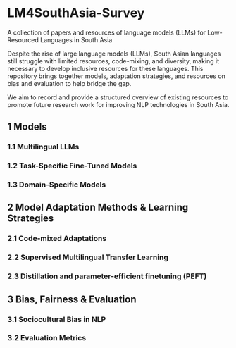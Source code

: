 # LM4SouthAsia-Survey
A collection of papers and resources of language models (LLMs) for Low-Resourced Languages in South Asia

Despite the rise of large language models (LLMs), South Asian languages still struggle with limited resources, code-mixing, and diversity, making it necessary to develop inclusive resources for these languages. This repository brings together models, adaptation strategies, and resources on bias and evaluation to help bridge the gap. 

We aim to record and provide a structured overview of existing resources to promote future research work for improving NLP technologies in South Asia.  

## 1 Models

### 1.1 Multilingual LLMs
### 1.2 Task-Specific Fine-Tuned Models
### 1.3 Domain-Specific Models

## 2 Model Adaptation Methods & Learning Strategies

### 2.1 Code-mixed Adaptations
### 2.2 Supervised Multilingual Transfer Learning
### 2.3 Distillation and parameter-efficient finetuning (PEFT)

## 3 Bias, Fairness & Evaluation

### 3.1 Sociocultural Bias in NLP
### 3.2 Evaluation Metrics
